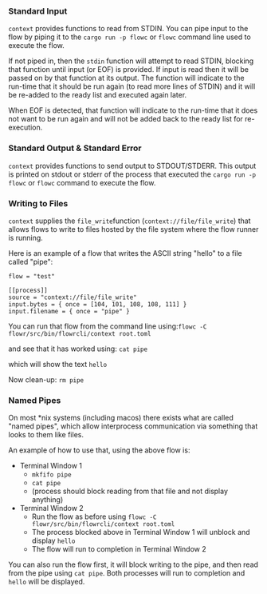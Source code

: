 ### Standard Input
`context` provides functions to read from STDIN. You can pipe input to the flow by piping
it to the `cargo run -p flowc` or `flowc` command line used to execute the flow.

If not piped in, then the `stdin` function will attempt to read STDIN, blocking that function until input 
(or EOF) is provided. If input is read then it will be passed on by that function at its output.
The function will indicate to the run-time that it should be run again (to read more lines of STDIN)
and it will be re-added to the ready list and executed again later.

When EOF is detected, that function will indicate to the run-time that it does not want to be run again
and will not be added back to the ready list for re-execution.

### Standard Output & Standard Error
`context` provides functions to send output to STDOUT/STDERR. This output is printed on 
stdout or stderr of the process that executed the `cargo run -p flowc` or `flowc` command to execute the flow.

### Writing to Files
`context` supplies the `file_write`function (`context://file/file_write`) that allows flows to write
to files hosted by the file system where the flow runner is running.

Here is an example of a flow that writes the ASCII string "hello" to a file called "pipe":
```
flow = "test"

[[process]]
source = "context://file/file_write"
input.bytes = { once = [104, 101, 108, 108, 111] }
input.filename = { once = "pipe" }
```

You can run that flow from the command line using:`flowc -C flowr/src/bin/flowrcli/context root.toml`

and see that it has worked using: `cat pipe`

which will show the text `hello`

Now clean-up: `rm pipe`

### Named Pipes
On most *nix systems (including macos) there exists what are called "named pipes",
which allow interprocess communication via something that looks to them like files.

An example of how to use that, using the above flow is:
  * Terminal Window 1
    * `mkfifo pipe`
    * `cat pipe`
    * (process should block reading from that file and not display anything)
  * Terminal Window 2
    * Run the flow as before using `flowc -C flowr/src/bin/flowrcli/context root.toml`
    * The process blocked above in Terminal Window 1 will unblock and display `hello`
    * The flow will run to completion in Terminal Window 2

You can also run the flow first, it will block writing to the pipe, and then read from the pipe 
using `cat pipe`. Both processes will run to completion and `hello` will be displayed.